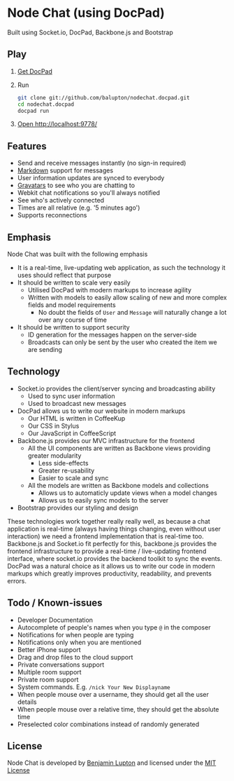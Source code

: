 # Node Chat (using DocPad)

Built using Socket.io, DocPad, Backbone.js and Bootstrap


## Play

1. [Get DocPad](http://docpad.org)

1. Run

	``` bash
	git clone git://github.com/balupton/nodechat.docpad.git
	cd nodechat.docpad
	docpad run
	```

1. [Open http://localhost:9778/](http://localhost:9778/)


## Features

- Send and receive messages instantly (no sign-in required)
- [Markdown](http://daringfireball.net/projects/markdown/basics) support for messages
- User information updates are synced to everybody
- [Gravatars](http://gravatar.com) to see who you are chatting to
- Webkit chat notifications so you'll always notified
- See who's actively connected
- Times are all relative (e.g. '5 minutes ago')
- Supports reconnections


## Emphasis

Node Chat was built with the following emphasis

- It is a real-time, live-updating web application, as such the technology it uses should reflect that purpose
- It should be written to scale very easily
	- Utilised DocPad with modern markups to increase agility
	- Written with models to easily allow scaling of new and more complex fields and model requirements
		- No doubt the fields of `User` and `Message` will naturally change a lot over any course of time
- It should be written to support security
	- ID generation for the messages happen on the server-side
	- Broadcasts can only be sent by the user who created the item we are sending


## Technology

- Socket.io provides the client/server syncing and broadcasting ability
	- Used to sync user information
	- Used to broadcast new messages
- DocPad allows us to write our website in modern markups
	- Our HTML is written in CoffeeKup
	- Our CSS in Stylus
	- Our JavaScript in CoffeeScript
- Backbone.js provides our MVC infrastructure for the frontend
	- All the UI components are written as Backbone views providing greater modularity
		- Less side-effects
		- Greater re-usability
		- Easier to scale and sync
	- All the models are written as Backbone models and collections
		- Allows us to automaticly update views when a model changes
		- Allows us to easily sync models to the server
- Bootstrap provides our styling and design

These technologies work together really really well, as because a chat application is real-time (always having things changing, even without user interaction) we need a frontend implementation that is real-time too. Backbone.js and Socket.io fit perfectly for this, backbone.js provides the frontend infrastructure to provide a real-time / live-updating frontend interface, where socket.io provides the backend toolkit to sync the events. DocPad was a natural choice as it allows us to write our code in modern markups which greatly improves productivity, readability, and prevents errors.


## Todo / Known-issues

- Developer Documentation
- Autocomplete of people's names when you type `@` in the composer
- Notifications for when people are typing
- Notifications only when you are mentioned
- Better iPhone support
- Drag and drop files to the cloud support
- Private conversations support
- Multiple room support
- Private room support
- System commands. E.g. `/nick Your New Displayname`
- When people mouse over a username, they should get all the user details
- When people mouse over a relative time, they should get the absolute time
- Preselected color combinations instead of randomly generated


## License

Node Chat is developed by [Benjamin Lupton](http://balupton.com) and licensed under the [MIT License](http://creativecommons.org/licenses/MIT/)